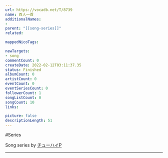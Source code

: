 ```yaml
---
url: https://vocadb.net/T/8739
name: 百人一首
additionalNames: 
- 
parent: "[[song-series]]"
related:

mappedNicoTags:

newTargets:
- song
commentCount: 0
createDate: 2022-02-12T03:11:37.35
status: Finished
albumCount: 0
artistCount: 0
eventCount: 0
eventSeriesCount: 0
followerCount: 1
songListCount: 0
songCount: 10
links: 

picture: false
descriptionLength: 51
---
```


#Series

Song series by [チューハイP](https://vocadb.net/Ar/9960)

---

